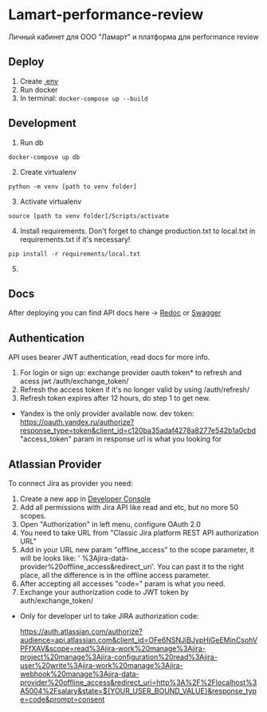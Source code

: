 # Lamart-performance-review

Личный кабинет для ООО "Ламарт" и платформа для performance review

## Deploy

1) Create [.env](.env.example)
2) Run docker
3) In terminal: `docker-compose up --build`

## Development

1. Run db
```
docker-compose up db
```
2. Create virtualenv
```
python -m venv [path to venv folder]
```
3. Activate virtualenv
```
source [path to venv folder]/Scripts/activate
```
4. Install requirements. Don't forget to change production.txt to local.txt in requirements.txt if it's necessary!
```
pip install -r requirements/local.txt
```
5. 

## Docs

After deploying you can find API docs here -> [Redoc](http://127.0.0.1:8000/redoc/) or [Swagger](http://127.0.0.1:8000/swagger/)

## Authentication

API uses bearer JWT authentication, read docs for more info.

1) For login or sign up: exchange provider oauth token* to refresh and acess jwt /auth/exchange_token/
2) Refresh the access token if it's no longer valid by using /auth/refresh/
3) Refresh token expires after 12 hours, do step 1 to get new.

* Yandex is the only provider available now.
  dev token: https://oauth.yandex.ru/authorize?response_type=token&client_id=c120ba35adaf4278a8277e542b1a0cbd
  "access_token" param in response url is what you looking for

## Atlassian Provider

To connect Jira as provider you need:

1) Create a new app in [Developer Console](https://developer.atlassian.com/console/myapps/)
2) Add all permissions with Jira API like read and etc, but no more 50 scopes.
3) Open "Authorization" in left menu, configure OAuth 2.0
4) You need to take URL from "Classic Jira platform REST API authorization URL"
5) Add in your URL new param "offline_access" to the scope parameter, it will be looks like: '
   %3Ajira-data-provider%20offline_access&redirect_uri'. You can past it to the right place, all the difference is in
   the offline access parameter.
6) After accepting all accesses "code=" param is what you need.
7) Exchange your authorization code to JWT token by auth/exchange_token/

* Only for developer url to take JIRA authorization code:

  https://auth.atlassian.com/authorize?audience=api.atlassian.com&client_id=OFe6NSNJiBJypHiGeEMinCsohVPFfXAV&scope=read%3Ajira-work%20manage%3Ajira-project%20manage%3Ajira-configuration%20read%3Ajira-user%20write%3Ajira-work%20manage%3Ajira-webhook%20manage%3Ajira-data-provider%20offline_access&redirect_uri=http%3A%2F%2Flocalhost%3A5004%2Fsalary&state=${YOUR_USER_BOUND_VALUE}&response_type=code&prompt=consent
